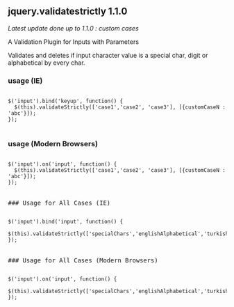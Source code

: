 ## jquery.validatestrictly 1.1.0
<i>Latest update done up to 1.1.0 : custom cases</i>

A Validation Plugin for Inputs with Parameters

Validates and deletes if input character value is a special char, digit or alphabetical by every char.

### usage (IE)
<pre lang="javascript">
<code>
$('input').bind('keyup', function() {
  $(this).validateStrictly(['case1','case2', 'case3'], [{customCaseN : 'abc'}]);
});
</code>
</pre>

### usage (Modern Browsers)
<pre lang="javascript">
<code>
$('input').on('input', function() {
  $(this).validateStrictly(['case1','case2', 'case3'], [{customCaseN : 'abc'}]);
});
</code>

### Usage for All Cases (IE)
<pre lang="javascript">
<code>
$('input').bind('input', function() {
  $(this).validateStrictly(['specialChars','englishAlphabetical','turkishAlphabetical','space']);
});
</code>

### Usage for All Cases (Modern Browsers)
<pre lang="javascript">
<code>
$('input').on('input', function() {
  $(this).validateStrictly(['specialChars','englishAlphabetical','turkishAlphabetical','space']);
});
</code>

</pre>
